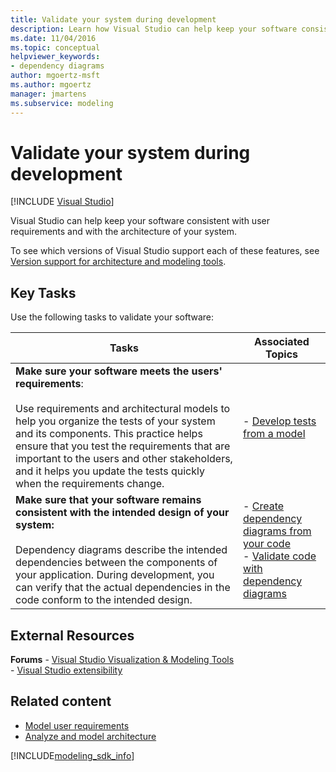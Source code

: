 ```yaml
---
title: Validate your system during development
description: Learn how Visual Studio can help keep your software consistent with user requirements and with the architecture of your system.
ms.date: 11/04/2016
ms.topic: conceptual
helpviewer_keywords:
- dependency diagrams
author: mgoertz-msft
ms.author: mgoertz
manager: jmartens
ms.subservice: modeling
---
```

# Validate your system during development

 [!INCLUDE [Visual Studio](~/includes/applies-to-version/vs-windows-only.md)]

Visual Studio can help keep your software consistent with user requirements and with the architecture of your system.

To see which versions of Visual Studio support each of these features, see [Version support for architecture and modeling tools](../modeling/analyze-and-model-your-architecture.md#VersionSupport).

## Key Tasks

Use the following tasks to validate your software:

|**Tasks**|**Associated Topics**|
|-|-|
|**Make sure your software meets the users' requirements**:<br /><br />Use requirements and architectural models to help you organize the tests of your system and its components. This practice helps ensure that you test the requirements that are important to the users and other stakeholders, and it helps you update the tests quickly when the requirements change.|- [Develop tests from a model](../modeling/develop-tests-from-a-model.md)|
|**Make sure that your software remains consistent with the intended design of your system:**<br /><br />Dependency diagrams describe the intended dependencies between the components of your application. During development, you can verify that the actual dependencies in the code conform to the intended design.|- [Create dependency diagrams from your code](../modeling/create-layer-diagrams-from-your-code.md)<br />- [Validate code with dependency diagrams](../modeling/validate-code-with-layer-diagrams.md)|

## External Resources

**Forums** - [Visual Studio Visualization & Modeling Tools](https://social.msdn.microsoft.com/Forums/en-US/home?forum=vsarch)<br />- [Visual Studio extensibility](https://social.msdn.microsoft.com/Forums/vstudio/home?forum=vsx)

## Related content

- [Model user requirements](../modeling/model-user-requirements.md)
- [Analyze and model architecture](../modeling/analyze-and-model-your-architecture.md)

[!INCLUDE[modeling_sdk_info](includes/modeling_sdk_info.md)]

